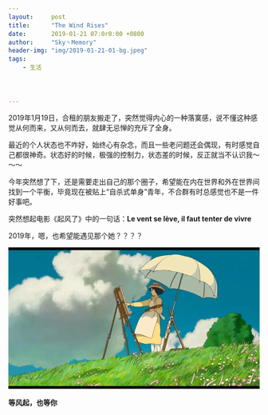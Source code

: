 ```yaml
---
layout:     post
title:      "The Wind Rises"
date:       2019-01-21 07:0r0:00 +0800
author:     "Sky丶Memory"
header-img: "img/2019-01-21-01-bg.jpeg"
tags:
    - 生活



---
```


2019年1月19日，合租的朋友搬走了，突然觉得内心的一种落寞感，说不懂这种感觉从何而来，又从何而去，就肆无忌惮的充斥了全身。

最近的个人状态也不咋好，始终心有杂念，而且一些老问题还会偶现，有时感觉自己都很神奇。状态好的时候，极强的控制力，状态差的时候，反正就当不认识我～～～

今年突然想了下，还是需要走出自己的那个圈子，希望能在内在世界和外在世界间找到一个平衡，毕竟现在被贴上“自杀式单身”青年，不合群有时总感觉也不是一件好事吧。

突然想起电影《起风了》中的一句话：**Le vent se lève, il faut tenter de vivre**

2019年，嗯，也希望能遇见那个她？？？？

![](/img/2019-01-21-01-01.webp)

**等风起，也等你**